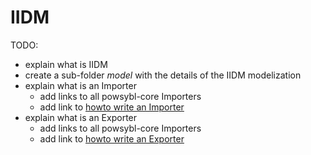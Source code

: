 # IIDM

TODO:
- explain what is IIDM
- create a sub-folder *model* with the details of the IIDM modelization
- explain what is an Importer
    - add links to all powsybl-core Importers
    - add link to [howto write an Importer](../../tutorials/iidm/howto-extend-importer.md)
- explain what is an Exporter
    - add links to all powsybl-core Importers
    - add link to [howto write an Exporter](../../tutorials/iidm/howto-extend-exporter.md)